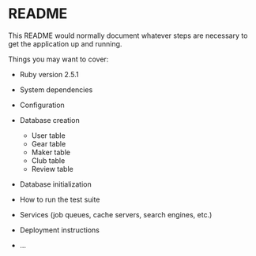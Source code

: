 # README

This README would normally document whatever steps are necessary to get the
application up and running.

Things you may want to cover:

* Ruby version 2.5.1

* System dependencies

* Configuration

* Database creation
  - User table
  - Gear table
  - Maker table
  - Club table
  - Review table

* Database initialization

* How to run the test suite

* Services (job queues, cache servers, search engines, etc.)

* Deployment instructions

* ...
